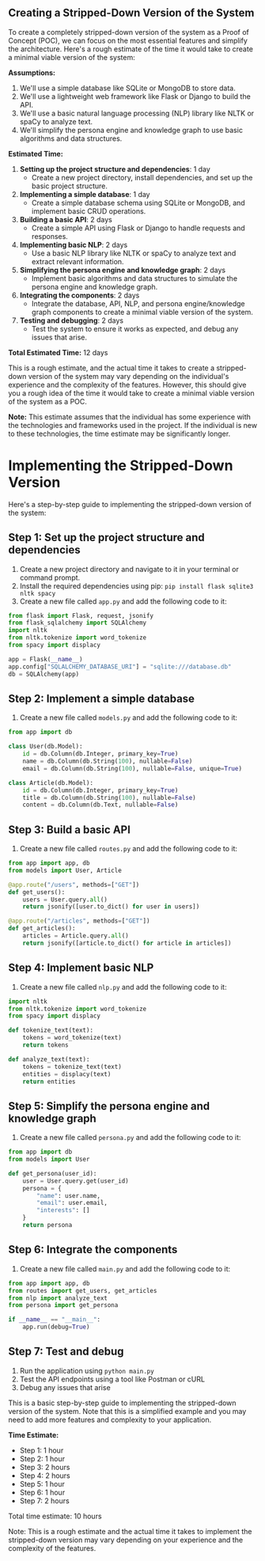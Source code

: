 **Creating a Stripped-Down Version of the System**
------------------------------------------------

To create a completely stripped-down version of the system as a Proof of Concept (POC), we can focus on the most essential features and simplify the architecture. Here's a rough estimate of the time it would take to create a minimal viable version of the system:

**Assumptions:**

1. We'll use a simple database like SQLite or MongoDB to store data.
2. We'll use a lightweight web framework like Flask or Django to build the API.
3. We'll use a basic natural language processing (NLP) library like NLTK or spaCy to analyze text.
4. We'll simplify the persona engine and knowledge graph to use basic algorithms and data structures.

**Estimated Time:**

1. **Setting up the project structure and dependencies**: 1 day
	* Create a new project directory, install dependencies, and set up the basic project structure.
2. **Implementing a simple database**: 1 day
	* Create a simple database schema using SQLite or MongoDB, and implement basic CRUD operations.
3. **Building a basic API**: 2 days
	* Create a simple API using Flask or Django to handle requests and responses.
4. **Implementing basic NLP**: 2 days
	* Use a basic NLP library like NLTK or spaCy to analyze text and extract relevant information.
5. **Simplifying the persona engine and knowledge graph**: 2 days
	* Implement basic algorithms and data structures to simulate the persona engine and knowledge graph.
6. **Integrating the components**: 2 days
	* Integrate the database, API, NLP, and persona engine/knowledge graph components to create a minimal viable version of the system.
7. **Testing and debugging**: 2 days
	* Test the system to ensure it works as expected, and debug any issues that arise.

**Total Estimated Time:** 12 days

This is a rough estimate, and the actual time it takes to create a stripped-down version of the system may vary depending on the individual's experience and the complexity of the features. However, this should give you a rough idea of the time it would take to create a minimal viable version of the system as a POC.

**Note:** This estimate assumes that the individual has some experience with the technologies and frameworks used in the project. If the individual is new to these technologies, the time estimate may be significantly longer.


**Implementing the Stripped-Down Version**
=====================================

Here's a step-by-step guide to implementing the stripped-down version of the system:

**Step 1: Set up the project structure and dependencies**
--------------------------------------------------------

1. Create a new project directory and navigate to it in your terminal or command prompt.
2. Install the required dependencies using pip: `pip install flask sqlite3 nltk spacy`
3. Create a new file called `app.py` and add the following code to it:
```python
from flask import Flask, request, jsonify
from flask_sqlalchemy import SQLAlchemy
import nltk
from nltk.tokenize import word_tokenize
from spacy import displacy

app = Flask(__name__)
app.config["SQLALCHEMY_DATABASE_URI"] = "sqlite:///database.db"
db = SQLAlchemy(app)
```
**Step 2: Implement a simple database**
--------------------------------------

1. Create a new file called `models.py` and add the following code to it:
```python
from app import db

class User(db.Model):
    id = db.Column(db.Integer, primary_key=True)
    name = db.Column(db.String(100), nullable=False)
    email = db.Column(db.String(100), nullable=False, unique=True)

class Article(db.Model):
    id = db.Column(db.Integer, primary_key=True)
    title = db.Column(db.String(100), nullable=False)
    content = db.Column(db.Text, nullable=False)
```
**Step 3: Build a basic API**
---------------------------

1. Create a new file called `routes.py` and add the following code to it:
```python
from app import app, db
from models import User, Article

@app.route("/users", methods=["GET"])
def get_users():
    users = User.query.all()
    return jsonify([user.to_dict() for user in users])

@app.route("/articles", methods=["GET"])
def get_articles():
    articles = Article.query.all()
    return jsonify([article.to_dict() for article in articles])
```
**Step 4: Implement basic NLP**
------------------------------

1. Create a new file called `nlp.py` and add the following code to it:
```python
import nltk
from nltk.tokenize import word_tokenize
from spacy import displacy

def tokenize_text(text):
    tokens = word_tokenize(text)
    return tokens

def analyze_text(text):
    tokens = tokenize_text(text)
    entities = displacy(text)
    return entities
```
**Step 5: Simplify the persona engine and knowledge graph**
-------------------------------------------------------

1. Create a new file called `persona.py` and add the following code to it:
```python
from app import db
from models import User

def get_persona(user_id):
    user = User.query.get(user_id)
    persona = {
        "name": user.name,
        "email": user.email,
        "interests": []
    }
    return persona
```
**Step 6: Integrate the components**
----------------------------------

1. Create a new file called `main.py` and add the following code to it:
```python
from app import app, db
from routes import get_users, get_articles
from nlp import analyze_text
from persona import get_persona

if __name__ == "__main__":
    app.run(debug=True)
```
**Step 7: Test and debug**
-------------------------

1. Run the application using `python main.py`
2. Test the API endpoints using a tool like Postman or cURL
3. Debug any issues that arise

This is a basic step-by-step guide to implementing the stripped-down version of the system. Note that this is a simplified example and you may need to add more features and complexity to your application.

**Time Estimate:**

* Step 1: 1 hour
* Step 2: 1 hour
* Step 3: 2 hours
* Step 4: 2 hours
* Step 5: 1 hour
* Step 6: 1 hour
* Step 7: 2 hours

Total time estimate: 10 hours

Note: This is a rough estimate and the actual time it takes to implement the stripped-down version may vary depending on your experience and the complexity of the features.